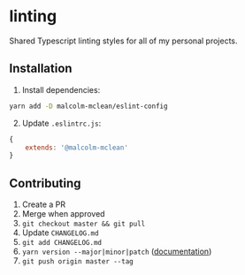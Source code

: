 # linting
Shared Typescript linting styles for all of my personal projects.

## Installation

1. Install dependencies:

```sh
yarn add -D malcolm-mclean/eslint-config
```

2. Update `.eslintrc.js`:

```js
{
	extends: '@malcolm-mclean'
}
```

## Contributing

1. Create a PR
2. Merge when approved
3. `git checkout master && git pull`
4. Update `CHANGELOG.md`
5. `git add CHANGELOG.md`
6. `yarn version --major|minor|patch` ([documentation](https://classic.yarnpkg.com/en/docs/cli/version/))
7. `git push origin master --tag`
